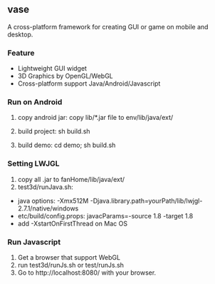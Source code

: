 ## vase

A cross-platform framework for creating GUI or game on mobile and desktop.

### Feature
- Lightweight GUI widget
- 3D Graphics by OpenGL/WebGL
- Cross-platform support Java/Android/Javascript

### Run on Android
  1. copy android jar:
  copy lib/*.jar file to env/lib/java/ext/
  
  2. build project:
  sh build.sh

  3. build demo:
  cd demo; sh build.sh

### Setting LWJGL
1. copy all .jar to fanHome/lib/java/ext/
2. test3d/runJava.sh:
  * java options: -Xmx512M -Djava.library.path=yourPath/lib/lwjgl-2.7.1/native/windows
  * etc/build/config.props: javacParams=-source 1.8 -target 1.8
  * add -XstartOnFirstThread on Mac OS

### Run Javascript
1. Get a browser that support WebGL
2. run test3d/runJs.sh or test/runJs.sh
3. Go to http://localhost:8080/ with your browser.

